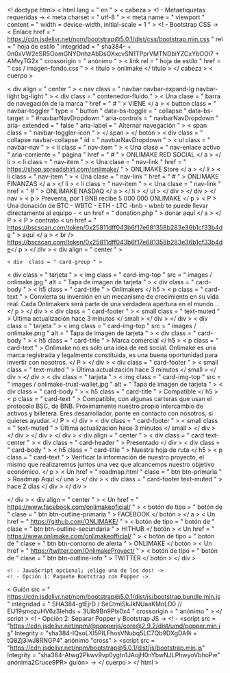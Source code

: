 <! doctype html>
< html  lang = " en " >
  < cabeza >
    <! - Metaetiquetas requeridas ->
    < meta  charset = " utf-8 " >
    < meta  name = " viewport "  content = " width = device-width, initial-scale = 1 " >
    <! - Bootstrap CSS ->
    < Enlace  href = " https://cdn.jsdelivr.net/npm/bootstrap@5.0.1/dist/css/bootstrap.min.css "  rel = " hoja de estilo "  integridad = " sha384- + 0n0xVW2eSR5OomGNYDnhzAbDsOXxcvSN1TPprVMTNDbiYZCxYbOOl7 + AMvyTG2x "  crossorigin = " anónimo " >
< link  rel = " hoja de estilo "  href = " css / imagen-fondo.css " >
    < título > onlimake </ título >
  </ cabeza >
< cuerpo >
    
  < div  align = " center " >
        < nav  class = " navbar navbar-expand-lg navbar-light bg-light " >
  < div  class = " contenedor-fluido " >
    < Una  clase = " barra de navegación de la marca "  href = " # " > VIENE </ a >
    < button  class = " navbar-toggler "  type = " button "  data-bs-toggle = " collapse "  data-bs-target = " #navbarNavDropdown "  aria-controls = " navbarNavDropdown "  aria- extended = " false "  aria-label = " Alternar navegación " >
      < span  class = " navbar-toggler-icon " > </ span >
    </ botón >
    < div  class = " collapse navbar-collapse "  id = " navbarNavDropdown " >
      < ul  class = " navbar-nav " >
        < li  class = " nav-item " >
          < Una  clase = " nav-enlace activo "  aria-corriente = " página "  href = " # " > ONLIMAKE RED SOCIAL </ a >
        </ li >
        < li  class = " nav-item " >
          < Una  clase = " nav-link "  href = " https://shop.spreadshirt.com/onlimake/ " > ONLIMAKE Store </ a >
        </ li >
        < li  class = " nav-item " >
          < Una  clase = " nav-link "  href = " # " > ONLIMAKE FINANZAS </ a >
        </ li >
        < li  class = " nav-item " >
          < Una  clase = " nav-link "  href = " # " > ONLIMAKE NASDAQ </ a >
        </ li >
      </ ul >
    </ div >
  </ div >
</ nav >
< p > Preventa, por 1 BNB recibe 5 000 000 ONLIMAKE </ p >
< P > Una donación de BTC - WBTC - ETH - LTC -bnb - wbnb te puede llevar directamente al equipo - < un  href = " donation.php " > donar aquí </ a > </ P >
< P > contrato < un  href = " https://bscscan.com/token/0x25811dff043b6f17e681358b283e36b1cf33b4de " > aquí </ a > < br />
https://bscscan.com/token/0x25811dff043b6f17e681358b283e36b1cf33b4de</ p >
</ div >
< div  align = " center " >
    
    < div  class = " card-group " >
  < div  class = " tarjeta " >
    < img  class = " card-img-top "  src = " images / onlimake.jpg "  alt = " Tapa de imagen de tarjeta " >
    < div  class = " card-body " >
      < h5  class = " card-title " > Onlimakers </ h5 >
      < p  class = " card-text " > Convierta su inversión en un mecanismo de crecimiento en su vida real.
Cada Onlimakers será parte de una verdadera apertura en el mundo .. </ p >
    </ div >
    < div  class = " card-footer " >
      < small  class = " text-muted " > Última actualización hace 3 minutos </ small >
    </ div >
  </ div >
  < div  class = " tarjeta " >
    < img  class = " card-img-top "  src = " images / onlimake.png "  alt = " Tapa de imagen de tarjeta " >
    < div  class = " card-body " >
      < h5  class = " card-title " > Marca comercial </ h5 >
      < p  class = " card-text " > Onlimake no es solo una idea de red social.
Onlimake es una marca registrada y legalmente constituida, es una buena oportunidad para invertir con nosotros. </ P >
    </ div >
    < div  class = " card-footer " >
      < small  class = " text-muted " > Última actualización hace 3 minutos </ small >
    </ div >
  </ div >
  < div  class = " tarjeta " >
    < img  class = " card-img-top "  src = " images / onlimake-trust-wallet.jpg "  alt = " Tapa de imagen de tarjeta " >
    < div  class = " card-body " >
      < h5  class = " card-title " > Compatible </ h5 >
      < p  class = " card-text " > Compatible, con algunas carteras que usan el protocolo BSC, de BNB.
Próximamente nuestro propio intercambio de activos y billetera.
Eres desarrollador, ponte en contacto con nosotros, si quieres ayudar. </ P >
    </ div >
    < div  class = " card-footer " >
      < small  class = " text-muted " > Última actualización hace 3 minutos </ small >
    </ div >
  </ div >
</ div >
</ div >
< div  align = " center " >
    < div  class = " card text-center " >
  < div  class = " card-header " >
    Presentado
  </ div >
  < div  class = " card-body " >
    < h5  class = " card-title " > Nuestra hoja de ruta </ h5 >
    < p  class = " card-text " > Verificar la información de nuestro proyecto, el mismo que realizaremos juntos una vez que alcancemos nuestro objetivo económico. </ p >
    < Un  href = " roadmap.html "  clase = " btn btn-primaria " > Roadmap Aquí </ una >
  </ div >
  < div  class = " card-footer text-muted " >
    hace 2 días
  </ div >
</ div >
    
</ div >
    < div  align = " center " >
< Un  href = " https://www.facebook.com/onlimakeoficial/ " > < botón de  tipo = " botón de "  clase = " btn btn-outline-primaria " > FACEBOOK </ botón > </ a >
< Un  href = " https://github.com/ONLIMAKE/ " > < botón de  tipo = " botón de "  clase = " btn btn-outline-secundaria " > HITHUB </ botón >
< Un  href = " https://www.onlimake.com/onlimakeofficial/ " > < botón de  tipo = " botón de "  clase = " btn btn-contorno de alerta " > ONLIMAKE </ botón >
< Un  href = " https://twitter.com/OnlimakeProyect/ " > < botón de  tipo = " botón de "  clase = " btn btn-outline-info " > TWITTER </ botón >
  </ div >
  
    <! - JavaScript opcional; ¡elige uno de los dos! ->
    <! - Opción 1: Paquete Bootstrap con Popper ->
< Guión  src = " https://cdn.jsdelivr.net/npm/bootstrap@5.0.1/dist/js/bootstrap.bundle.min.js "  integridad = " SHA384-gtEjrD / SeCtmISkJkNUaaKMoLD0 // ElJ19smozuHV6z3Iehds + 3Ulb9Bn9Plx0x4 "  crossorigin = " anónimo " > </ script >
    <! - Opción 2: Separar Popper y Bootstrap JS ->
    <! -
    <script src = "https://cdn.jsdelivr.net/npm/@popperjs/core@2.9.2/dist/umd/popper.min.js" Integrity = "sha384-IQsoLXl5PILFhosVNubq5LC7Qb9DXgDA9i + tQ8Zj3iwJ8RNGP4" anónimo "cross" > </script>
    <script src = "https://cdn.jsdelivr.net/npm/bootstrap@5.0.1/dist/js/bootstrap.min.js" Integrity = "sha384-Atwg2Pkwv9vp0ygtn1JAojH0nYbwNJLPhwyoVbhoPw" anónima2Cruce9PR> guión>
    ->
</ cuerpo >
</ html >
